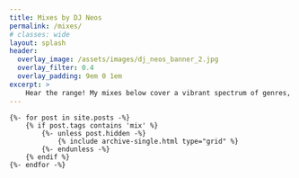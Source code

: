 ```yaml
---
title: Mixes by DJ Neos
permalink: /mixes/
# classes: wide
layout: splash
header:
  overlay_image: /assets/images/dj_neos_banner_2.jpg
  overlay_filter: 0.4
  overlay_padding: 9em 0 1em
excerpt: >
    Hear the range! My mixes below cover a vibrant spectrum of genres, from classic throwbacks to modern beats. Find your perfect groove and discover the sounds I love to spin. 🤘🔊
---
```


<div class="entries-{{ entries_layout }}">

    {%- for post in site.posts -%}
        {% if post.tags contains 'mix' %}
            {%- unless post.hidden -%}
                {% include archive-single.html type="grid" %}
            {%- endunless -%}
        {% endif %}
    {%- endfor -%}

</div>


<!-- <ul>
    {% for post in site.posts %} 
        {% if post.tags contains "mix" %}
            <li><a href="{{post.url}}">{{ post.title }}</li> 
        {% endif %}
    {% endfor %}
</ul> -->
